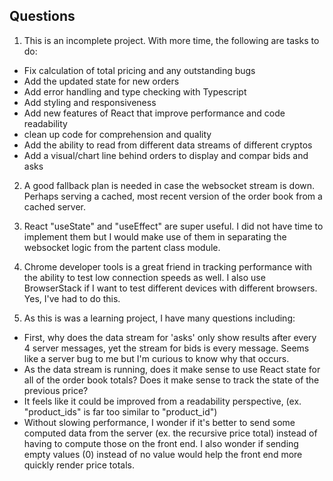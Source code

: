 ## Questions

1. This is an incomplete project. With more time, the following are tasks to do:
- Fix calculation of total pricing and any outstanding bugs
- Add the updated state for new orders
- Add error handling and type checking with Typescript
- Add styling and responsiveness
- Add new features of React that improve performance and code readability
- clean up code for comprehension and quality
- Add the ability to read from different data streams of different cryptos
- Add a visual/chart line behind orders to display and compar bids and asks


2. A good fallback plan is needed in case the websocket stream is down. Perhaps serving a cached, most recent version of the order book from a cached server.

3. React "useState" and "useEffect" are super useful. I did not have time to implement them but I would make use of them in separating the websocket logic from the partent class module.

4. Chrome developer tools is a great friend in tracking performance with the ability to test low connection speeds as well. I also use BrowserStack if I want to test different devices with different browsers. Yes, I've had to do this.

6. As this is was a learning project, I have many questions including:

- First, why does the data stream for 'asks' only show results after every 4 server messages, yet the stream for bids is every message. Seems like a server bug to me but I'm curious to know why that occurs.
- As the data stream is running, does it make sense to use React state for all of the order book totals? Does it make sense to track the state of the previous price?
- It feels like it could be improved from a readability perspective, (ex. "product_ids" is far too similar to "product_id")
- Without slowing performance, I wonder if it's better to send some computed data from the server (ex. the recursive price total) instead of having to compute those on the front end. I also wonder if sending empty values (0) instead of no value would help the front end more quickly render price totals.